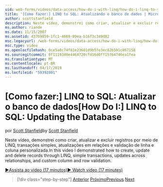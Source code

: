 ```yaml
---
uid: web-forms/videos/data-access/how-do-i-with-linq/how-do-i-linq-to-sql-updating-the-database
title: '[Como fazer:] LINQ to SQL: Atualizando o banco de dados | Microsoft Docs'
author: scottstanfield
description: Neste vídeo, demonstrei como criar, atualizar e excluir registros por meio de LINQ, transações simples, atualizações em relações e a coluna personalizada e...
ms.author: riande
ms.date: 11/15/2007
ms.assetid: d37b9859-1fc1-4669-89ea-b16f3c349d82
msc.legacyurl: /web-forms/videos/data-access/how-do-i-with-linq/how-do-i-linq-to-sql-updating-the-database
msc.type: video
ms.openlocfilehash: 0ce5a0c74f81e23601d9b5fe3ec82b591c867158
ms.sourcegitcommit: 0f1119340e4464720cfd16d0ff15764746ea1fea
ms.translationtype: MT
ms.contentlocale: pt-BR
ms.lasthandoff: 04/17/2019
ms.locfileid: "59392801"
---
```

# <a name="how-do-i-linq-to-sql-updating-the-database"></a><span data-ttu-id="d14f9-103">[Como fazer:] LINQ to SQL: Atualizar o banco de dados</span><span class="sxs-lookup"><span data-stu-id="d14f9-103">[How Do I:] LINQ to SQL: Updating the Database</span></span>

<span data-ttu-id="d14f9-104">por [Scott Stanfield](https://github.com/scottstanfield)</span><span class="sxs-lookup"><span data-stu-id="d14f9-104">by [Scott Stanfield](https://github.com/scottstanfield)</span></span>

<span data-ttu-id="d14f9-105">Neste vídeo, demonstrei como criar, atualizar e excluir registros por meio de LINQ, transações simples, atualizações em relações e validação de linha e coluna personalizada.</span><span class="sxs-lookup"><span data-stu-id="d14f9-105">In this video I demonstrated how to create, update and delete records through LINQ, simple transactions, updates across relationships, and custom column and row validation.</span></span>

[<span data-ttu-id="d14f9-106">&#9654;Assista ao vídeo (17 minutos)</span><span class="sxs-lookup"><span data-stu-id="d14f9-106">&#9654; Watch video (17 minutes)</span></span>](https://channel9.msdn.com/Blogs/ASP-NET-Site-Videos/how-do-i-linq-to-sql-updating-the-database)

> [!div class="step-by-step"]
> <span data-ttu-id="d14f9-107">[Anterior](how-do-i-linq-to-sql-querying-the-database.md)
> [Próximo](how-do-i-linq-to-sql-linqdatasource.md)</span><span class="sxs-lookup"><span data-stu-id="d14f9-107">[Previous](how-do-i-linq-to-sql-querying-the-database.md)
[Next](how-do-i-linq-to-sql-linqdatasource.md)</span></span>
